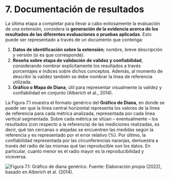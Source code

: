 # 7. Documentación de resultados

La última etapa a completar para llevar a cabo exitosamente la evaluación de una extensión, considera la **generación de la evidencia acerca de los resultados de las diferentes evaluaciones o pruebas aplicadas**. Esto puede ser representado a través de un documento que contenga:

1. **Datos de identificación sobre la extensión**; nombre, breve descripción y versión (si es que corresponde).
2. **Reseña sobre etapa de validación de validez y confiabilidad**, considerando nombrar explícitamente los resultados a través porcentajes e índices sobre dichos conceptos. Además, al momento de describir la validez también se debe nombrar la línea de referencia utilizada.
3. **Gráfico o Mapa de Diana**, útil para representar visualmente la validez y confiabilidad en conjunto (Alberich et al., 2014).&#x20;

La Figura 7.1 muestra el formato genérico del **Gráfico de Diana**, en donde se puede ver que la línea central horizontal representa los valores de la línea de referencia para cada métrica analizada, representada por cada línea vertical segmentada. Sobre cada métrica se sitúan – eventualmente – los resultados (con respecto a la referencia) de las mediciones realizadas, es decir, qué tan cercanas o alejadas se encuentren las medidas según la referencia y es representado por el error relativo (%). Por último, la confiabilidad representada por las circunferencias naranjas, demuestra a través del radio de las mismas qué tan reproducible son los datos. En particular, cuanto menor es el radio mayor es la reproducibilidad y viceversa.

![Figura 7.1: Gráfico de diana genérico.&#x20;
Fuente: Elaboración propia (2022), basado en Alberich et al. (2014).](<../.gitbook/assets/Grafico Diana.png>)
